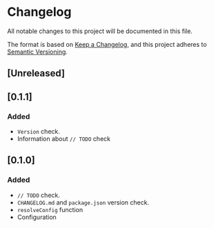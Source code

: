 # Changelog

All notable changes to this project will be documented in this file.

The format is based on [Keep a Changelog](https://keepachangelog.com/en/1.0.0/),
and this project adheres to [Semantic Versioning](https://semver.org/spec/v2.0.0.html).

## [Unreleased]

## [0.1.1]

### Added

- `Version` check.
- Information about `// TODO` check

## [0.1.0]

### Added

- `// TODO` check.
- `CHANGELOG.md` and `package.json` version check.
- `resolveConfig` function
- Configuration
